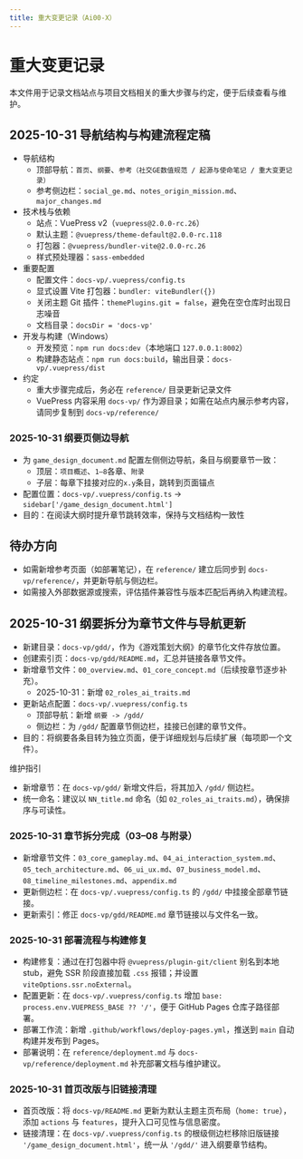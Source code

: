 ```yaml
---
title: 重大变更记录（Ai00-X）
---
```


# 重大变更记录

本文件用于记录文档站点与项目文档相关的重大步骤与约定，便于后续查看与维护。

## 2025-10-31 导航结构与构建流程定稿

- 导航结构
  - 顶部导航：`首页`、`纲要`、`参考（社交GE数值规范 / 起源与使命笔记 / 重大变更记录）`
  - 参考侧边栏：`social_ge.md`、`notes_origin_mission.md`、`major_changes.md`
- 技术栈与依赖
  - 站点：VuePress v2（`vuepress@2.0.0-rc.26`）
  - 默认主题：`@vuepress/theme-default@2.0.0-rc.118`
  - 打包器：`@vuepress/bundler-vite@2.0.0-rc.26`
  - 样式预处理器：`sass-embedded`
- 重要配置
  - 配置文件：`docs-vp/.vuepress/config.ts`
  - 显式设置 Vite 打包器：`bundler: viteBundler({})`
  - 关闭主题 Git 插件：`themePlugins.git = false`，避免在空仓库时出现日志噪音
  - 文档目录：`docsDir = 'docs-vp'`
- 开发与构建（Windows）
  - 开发预览：`npm run docs:dev`（本地端口 `127.0.0.1:8002`）
  - 构建静态站点：`npm run docs:build`，输出目录：`docs-vp/.vuepress/dist`
- 约定
  - 重大步骤完成后，务必在 `reference/` 目录更新记录文件
  - VuePress 内容采用 `docs-vp/` 作为源目录；如需在站点内展示参考内容，请同步复制到 `docs-vp/reference/`

### 2025-10-31 纲要页侧边导航

- 为 `game_design_document.md` 配置左侧侧边导航，条目与纲要章节一致：
  - 顶层：`项目概述`、`1–8`各章、`附录`
  - 子层：每章下挂接对应的`x.y`条目，跳转到页面锚点
- 配置位置：`docs-vp/.vuepress/config.ts` → `sidebar['/game_design_document.html']`
- 目的：在阅读大纲时提升章节跳转效率，保持与文档结构一致性

## 待办方向

- 如需新增参考页面（如部署笔记），在 `reference/` 建立后同步到 `docs-vp/reference/`，并更新导航与侧边栏。
- 如需接入外部数据源或搜索，评估插件兼容性与版本匹配后再纳入构建流程。

## 2025-10-31 纲要拆分为章节文件与导航更新

- 新建目录：`docs-vp/gdd/`，作为《游戏策划大纲》的章节化文件存放位置。
- 创建索引页：`docs-vp/gdd/README.md`，汇总并链接各章节文件。
- 新增章节文件：`00_overview.md`、`01_core_concept.md`（后续按章节逐步补充）。
  - 2025-10-31：新增 `02_roles_ai_traits.md`
- 更新站点配置：`docs-vp/.vuepress/config.ts`
  - 顶部导航：新增 `纲要 -> /gdd/`
  - 侧边栏：为 `/gdd/` 配置章节侧边栏，挂接已创建的章节文件。
- 目的：将纲要各条目转为独立页面，便于详细规划与后续扩展（每项即一个文件）。

维护指引
- 新增章节：在 `docs-vp/gdd/` 新增文件后，将其加入 `/gdd/` 侧边栏。
- 统一命名：建议以 `NN_title.md` 命名（如 `02_roles_ai_traits.md`），确保排序与可读性。

### 2025-10-31 章节拆分完成（03–08 与附录）

- 新增章节文件：`03_core_gameplay.md`、`04_ai_interaction_system.md`、`05_tech_architecture.md`、`06_ui_ux.md`、`07_business_model.md`、`08_timeline_milestones.md`、`appendix.md`
- 更新侧边栏：在 `docs-vp/.vuepress/config.ts` 的 `/gdd/` 中挂接全部章节链接。
- 更新索引：修正 `docs-vp/gdd/README.md` 章节链接以与文件名一致。

### 2025-10-31 部署流程与构建修复

- 构建修复：通过在打包器中将 `@vuepress/plugin-git/client` 别名到本地 stub，避免 SSR 阶段直接加载 `.css` 报错；并设置 `viteOptions.ssr.noExternal`。
- 配置更新：在 `docs-vp/.vuepress/config.ts` 增加 `base: process.env.VUEPRESS_BASE ?? '/'`，便于 GitHub Pages 仓库子路径部署。
- 部署工作流：新增 `.github/workflows/deploy-pages.yml`，推送到 `main` 自动构建并发布到 Pages。
- 部署说明：在 `reference/deployment.md` 与 `docs-vp/reference/deployment.md` 补充部署文档与维护建议。

### 2025-10-31 首页改版与旧链接清理

- 首页改版：将 `docs-vp/README.md` 更新为默认主题主页布局（`home: true`），添加 `actions` 与 `features`，提升入口可见性与信息密度。
- 链接清理：在 `docs-vp/.vuepress/config.ts` 的根级侧边栏移除旧版链接 `'/game_design_document.html'`，统一从 `'/gdd/'` 进入纲要章节结构。